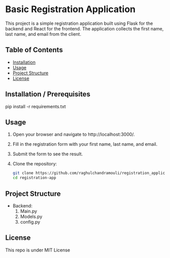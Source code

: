 # Basic Registration Application

This project is a simple registration application built using Flask for the backend and React for the frontend. The application collects the first name, last name, and email from the client.

## Table of Contents

- [Installation](#installation)
- [Usage](#usage)
- [Project Structure](#project-structure)
- [License](#license)

## Installation / Prerequisites
pip install -r requirements.txt

## Usage
1. Open your browser and navigate to http://localhost:3000/.
2. Fill in the registration form with your first name, last name, and email.
3. Submit the form to see the result.


1. Clone the repository:

   ```bash
   git clone https://github.com/raghulchandramouli/registration_application
   cd registration-app

## Project Structure

- Backend:
  1. Main.py
  2. Models.py
  3. config.py

## License

This repo is under MIT License


